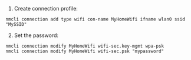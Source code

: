 1. Create connection profile:
```
nmcli connection add type wifi con-name MyHomeWifi ifname wlan0 ssid "MySSID"
```

2. Set the password: 
```
nmcli connection modify MyHomeWifi wifi-sec.key-mgmt wpa-psk
nmcli connection modify MyHomeWifi wifi-sec.psk "mypassword"
```


